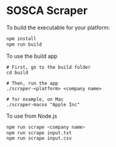# SOSCA Scraper

To build the executable for your platform:
```bash
npm install
npm run build
```

To use the build app
```
# First, go to the build folder
cd build

# Then, run the app
./scraper-<platform> <company name>

# for example, on Mac
./scraper-macos "Apple Inc"
```

To use from Node.js

```bash
npm run scrape <company name>
npm run scrape input.txt
npm run scrape input.csv
```